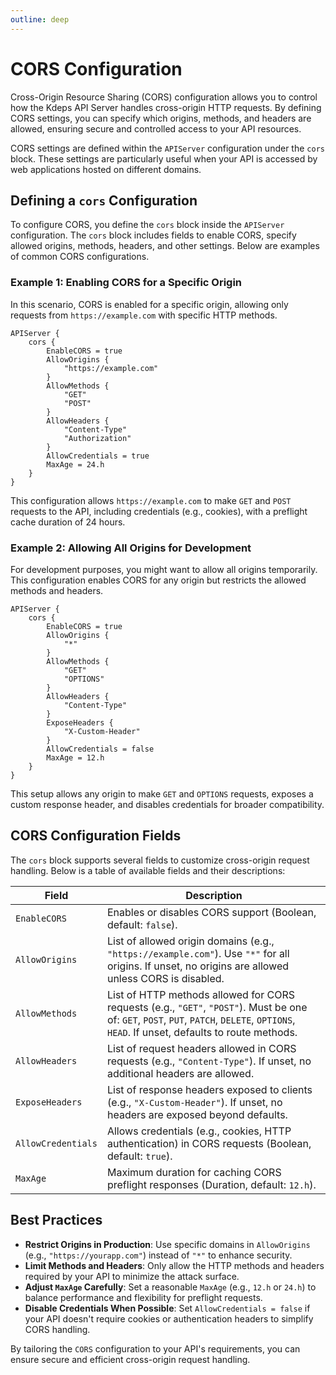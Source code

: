 ```yaml
---
outline: deep
---
```


# CORS Configuration

Cross-Origin Resource Sharing (CORS) configuration allows you to control how the Kdeps API Server handles cross-origin
HTTP requests. By defining CORS settings, you can specify which origins, methods, and headers are allowed, ensuring
secure and controlled access to your API resources.

CORS settings are defined within the `APIServer` configuration under the `cors` block. These settings are particularly
useful when your API is accessed by web applications hosted on different domains.

## Defining a `cors` Configuration

To configure CORS, you define the `cors` block inside the `APIServer` configuration. The `cors` block includes fields to
enable CORS, specify allowed origins, methods, headers, and other settings. Below are examples of common CORS
configurations.

### Example 1: Enabling CORS for a Specific Origin

In this scenario, CORS is enabled for a specific origin, allowing only requests from `https://example.com` with specific
HTTP methods.


```apl
APIServer {
    cors {
        EnableCORS = true
        AllowOrigins {
            "https://example.com"
        }
        AllowMethods {
            "GET"
            "POST"
        }
        AllowHeaders {
            "Content-Type"
            "Authorization"
        }
        AllowCredentials = true
        MaxAge = 24.h
    }
}
```

This configuration allows `https://example.com` to make `GET` and `POST` requests to the API, including credentials
(e.g., cookies), with a preflight cache duration of 24 hours.

### Example 2: Allowing All Origins for Development

For development purposes, you might want to allow all origins temporarily. This configuration enables CORS for any
origin but restricts the allowed methods and headers.

```apl
APIServer {
    cors {
        EnableCORS = true
        AllowOrigins {
            "*"
        }
        AllowMethods {
            "GET"
            "OPTIONS"
        }
        AllowHeaders {
            "Content-Type"
        }
        ExposeHeaders {
            "X-Custom-Header"
        }
        AllowCredentials = false
        MaxAge = 12.h
    }
}
```

This setup allows any origin to make `GET` and `OPTIONS` requests, exposes a custom response header, and disables
credentials for broader compatibility.

## CORS Configuration Fields

The `cors` block supports several fields to customize cross-origin request handling. Below is a table of available
fields and their descriptions:

| **Field**            | **Description**                                                                 |
|----------------------|---------------------------------------------------------------------------------|
| `EnableCORS`         | Enables or disables CORS support (Boolean, default: `false`).                   |
| `AllowOrigins`       | List of allowed origin domains (e.g., `"https://example.com"`). Use `"*"` for all origins. If unset, no origins are allowed unless CORS is disabled. |
| `AllowMethods`       | List of HTTP methods allowed for CORS requests (e.g., `"GET"`, `"POST"`). Must be one of: `GET`, `POST`, `PUT`, `PATCH`, `DELETE`, `OPTIONS`, `HEAD`. If unset, defaults to route methods. |
| `AllowHeaders`       | List of request headers allowed in CORS requests (e.g., `"Content-Type"`). If unset, no additional headers are allowed. |
| `ExposeHeaders`      | List of response headers exposed to clients (e.g., `"X-Custom-Header"`). If unset, no headers are exposed beyond defaults. |
| `AllowCredentials`   | Allows credentials (e.g., cookies, HTTP authentication) in CORS requests (Boolean, default: `true`). |
| `MaxAge`             | Maximum duration for caching CORS preflight responses (Duration, default: `12.h`). |

## Best Practices

- **Restrict Origins in Production**: Use specific domains in `AllowOrigins` (e.g., `"https://yourapp.com"`) instead of `"*"` to enhance security.
- **Limit Methods and Headers**: Only allow the HTTP methods and headers required by your API to minimize the attack surface.
- **Adjust `MaxAge` Carefully**: Set a reasonable `MaxAge` (e.g., `12.h` or `24.h`) to balance performance and flexibility for preflight requests.
- **Disable Credentials When Possible**: Set `AllowCredentials = false` if your API doesn't require cookies or authentication headers to simplify CORS handling.

By tailoring the `CORS` configuration to your API's requirements, you can ensure secure and efficient cross-origin request handling.
